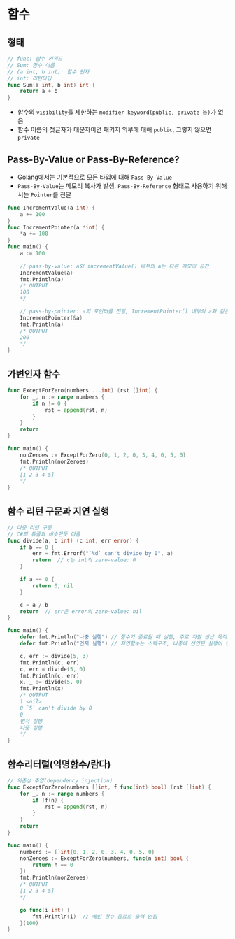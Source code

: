 # 함수

## 형태
```go
// func: 함수 키워드
// Sum: 함수 이름
// (a int, b int): 함수 인자
// int: 리턴타입
func Sum(a int, b int) int {
    return a + b
}
```
* 함수의 `visibility`를 제한하는 `modifier keyword(public, private 등)`가 없음  
* 함수 이름의 첫글자가 대문자이면 패키지 외부에 대해 `public`, 그렇지 않으면 `private`
  
## Pass-By-Value or Pass-By-Reference?
* Golang에서는 기본적으로 모든 타입에 대해 `Pass-By-Value`  
* `Pass-By-Value`는 메모리 복사가 발생, `Pass-By-Reference` 형태로 사용하기 위해서는 `Pointer`를 전달

```go
func IncrementValue(a int) {
    a += 100
}
func IncrementPointer(a *int) {
    *a += 100
}
func main() {
    a := 100
    
    // pass-by-value: a와 incrementValue() 내부의 a는 다른 메모리 공간
    IncrementValue(a)
    fmt.Println(a)
    /* OUTPUT
    100
    */

    // pass-by-pointer: a의 포인터를 전달, IncrementPointer() 내부의 a와 같은 메모리 공간
    IncrementPointer(&a)
    fmt.Println(a)
    /* OUTPUT
    200
    */
}
```

## 가변인자 함수
```go
func ExceptForZero(numbers ...int) (rst []int) {
    for _, n := range numbers {
        if n != 0 {
            rst = append(rst, n)
        }
    }
    return
}

func main() {
    nonZeroes := ExceptForZero(0, 1, 2, 0, 3, 4, 0, 5, 0)
    fmt.Println(nonZeroes)
    /* OUTPUT
    [1 2 3 4 5]
    */
}

```

## 함수 리턴 구문과 지연 실행
```go
// 다중 리턴 구문
// C#의 튜플과 비슷한듯 다름
func divide(a, b int) (c int, err error) {
    if b == 0 {
        err = fmt.Errorf("`%d` can't divide by 0", a)
        return  // c는 int의 zero-value: 0
    }

    if a == 0 {
        return 0, nil
    }

    c = a / b
    return  // err은 error의 zero-value: nil
}

func main() {
    defer fmt.Println("나중 실행") // 함수가 종료될 때 실행, 주로 자원 반납 목적으로 사용
    defer fmt.Println("먼저 실행") // 지연함수는 스택구조, 나중에 선언된 실행이 먼저 실행

    c, err := divide(5, 3)
    fmt.Println(c, err)
    c, err = divide(5, 0)
    fmt.Println(c, err)
    x, _ := divide(5, 0)
    fmt.Println(x)
    /* OUTPUT
    1 <nil>
    0 `5` can't divide by 0
    0
    먼저 실행
    나중 실행    
    */
}
```


## 함수리터럴(익명함수/람다)

```go
// 의존성 주입(dependency injection)
func ExceptForZero(numbers []int, f func(int) bool) (rst []int) {
    for _, n := range numbers {
        if !f(n) {
            rst = append(rst, n)
        }
    }
    return
}

func main() {
    numbers := []int{0, 1, 2, 0, 3, 4, 0, 5, 0}
    nonZeroes := ExceptForZero(numbers, func(n int) bool {
        return n == 0
    })
    fmt.Println(nonZeroes)
    /* OUTPUT
    [1 2 3 4 5]
    */

    go func(i int) {
        fmt.Println(i)  // 메인 함수 종료로 출력 안됨
    }(100)
}
```